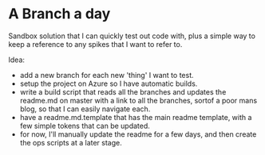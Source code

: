 ﻿# A Branch a day

Sandbox solution that I can quickly test out code with, plus a simple way to keep a reference to any spikes that I want to refer to.

Idea: 

- add a new branch for each new 'thing' I want to test.
- setup the project on Azure so I have automatic builds.
- write a build script that reads all the branches and updates the readme.md on master with a link to all the branches, sortof a poor mans blog, so that I can easily navigate each.
- have a readme.md.template that has the main readme template, with a few simple tokens that can be updated.
- for now, I'll manually update the readme for a few days, and then create the ops scripts at a later stage. 